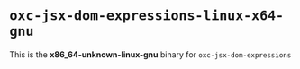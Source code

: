 # `oxc-jsx-dom-expressions-linux-x64-gnu`

This is the **x86_64-unknown-linux-gnu** binary for `oxc-jsx-dom-expressions`
